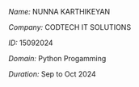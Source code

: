 *Name:* NUNNA KARTHIKEYAN 

*Company:* CODTECH IT SOLUTIONS

*ID:* 15092024

*Domain:* Python Progamming 

*Duration:* Sep to Oct 2024


